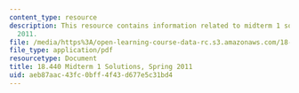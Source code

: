 ```yaml
---
content_type: resource
description: This resource contains information related to midterm 1 solutions, spring
  2011.
file: /media/https%3A/open-learning-course-data-rc.s3.amazonaws.com/18-440-probability-and-random-variables-spring-2014/aeb87aac43fc0bff4f43d677e5c31bd4_MIT18_440S14_mid1_2011_sol.pdf
file_type: application/pdf
resourcetype: Document
title: 18.440 Midterm 1 Solutions, Spring 2011
uid: aeb87aac-43fc-0bff-4f43-d677e5c31bd4
---
```

